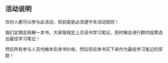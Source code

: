 ## 活动说明

任何人都可以参与此活动，但前提是必须遵守本活动规则！

我们定期会拆解一本书，大家按规定上交读书学习笔记，到时候会进行群内投票选出最佳学习笔记！

然后所有参与人员均摊本实体书价格，然后将实体书买下来作为最佳学习笔记的奖励！
